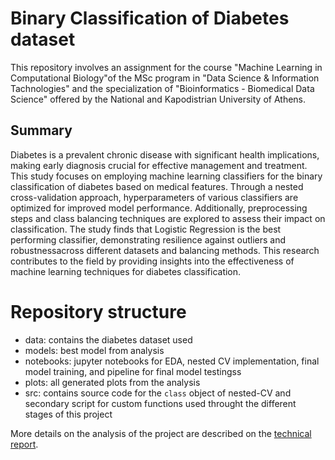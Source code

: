 # Binary Classification of Diabetes dataset
This repository involves an assignment for the course "Machine Learning in Computational Biology"of the MSc program in "Data Science & Information Tachnologies" and the specialization of "Bioinformatics - Biomedical Data Science" offered by the National and Kapodistrian University of Athens.

## Summary
Diabetes is a prevalent chronic disease with significant health implications, making early diagnosis crucial for effective management and treatment.
This study focuses on employing machine learning classifiers for the binary classification of diabetes based on medical features.
Through a nested cross-validation approach, hyperparameters of various classifiers are optimized for improved model performance.
Additionally, preprocessing steps and class balancing techniques are explored to assess their impact on classification.
The study finds that Logistic Regression is the best performing classifier, demonstrating resilience against outliers and robustnessacross different datasets and balancing methods.
This research contributes to the field by providing insights into the effectiveness of machine learning techniques for diabetes classification.

# Repository structure
- data: contains the diabetes dataset used
- models: best model from analysis
- notebooks: jupyter notebooks for EDA, nested CV implementation, final model training, and pipeline for final model testingss
- plots: all generated plots from the analysis
- src: contains source code for the `class` object of nested-CV and secondary script for custom functions used throught the different stages of this project

More details on the analysis of the project are described on the [technical report](Glykeria_Spyrou_Report_MLCB_Assignment2.pdf).
